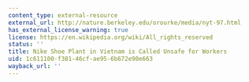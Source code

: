 ```yaml
---
content_type: external-resource
external_url: http://nature.berkeley.edu/orourke/media/nyt-97.html
has_external_license_warning: true
license: https://en.wikipedia.org/wiki/All_rights_reserved
status: ''
title: Nike Shoe Plant in Vietnam is Called Unsafe for Workers
uid: 1c611100-f381-46cf-ae95-6b672e90e663
wayback_url: ''
---
```

